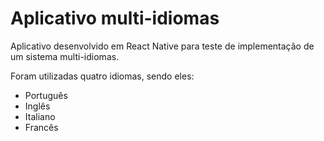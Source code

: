 
# Aplicativo multi-idiomas

Aplicativo desenvolvido em React Native para teste de implementação de um sistema multi-idiomas.

Foram utilizadas quatro idiomas, sendo eles:
- Português
- Inglês
- Italiano
- Francês

